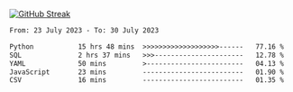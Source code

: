 [![GitHub Streak](https://streak-stats.demolab.com?user=renren-017&theme=sea&hide_border=true&background=DD272700)](https://git.io/streak-stats)

<!--START_SECTION:waka-->

```txt
From: 23 July 2023 - To: 30 July 2023

Python           15 hrs 48 mins  >>>>>>>>>>>>>>>>>>>------   77.16 %
SQL              2 hrs 37 mins   >>>----------------------   12.78 %
YAML             50 mins         >------------------------   04.13 %
JavaScript       23 mins         -------------------------   01.90 %
CSV              16 mins         -------------------------   01.35 %
```

<!--END_SECTION:waka-->
